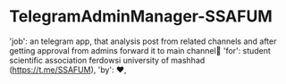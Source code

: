 # TelegramAdminManager-SSAFUM 
'job': an telegram app, that analysis post from related channels 
        and after getting approval from admins forward it to main channel🤠
'for': student scientific association ferdowsi university of mashhad (https://t.me/SSAFUM),
'by': ❤,
